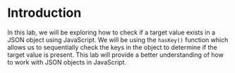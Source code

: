 # Introduction

In this lab, we will be exploring how to check if a target value exists in a JSON object using JavaScript. We will be using the `hasKey()` function which allows us to sequentially check the keys in the object to determine if the target value is present. This lab will provide a better understanding of how to work with JSON objects in JavaScript.
